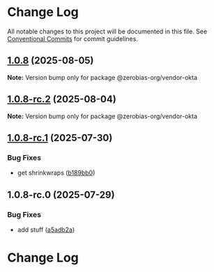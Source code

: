 # Change Log

All notable changes to this project will be documented in this file.
See [Conventional Commits](https://conventionalcommits.org) for commit guidelines.

## [1.0.8](https://github.com/zerobias-org/vendor/compare/@zerobias-org/vendor-okta@1.0.8-rc.2...@zerobias-org/vendor-okta@1.0.8) (2025-08-05)

**Note:** Version bump only for package @zerobias-org/vendor-okta





## [1.0.8-rc.2](https://github.com/zerobias-org/vendor/compare/@zerobias-org/vendor-okta@1.0.8-rc.1...@zerobias-org/vendor-okta@1.0.8-rc.2) (2025-08-04)

**Note:** Version bump only for package @zerobias-org/vendor-okta





## [1.0.8-rc.1](https://github.com/zerobias-org/vendor/compare/@zerobias-org/vendor-okta@1.0.8-rc.0...@zerobias-org/vendor-okta@1.0.8-rc.1) (2025-07-30)


### Bug Fixes

* get shrinkwraps ([b189bb0](https://github.com/zerobias-org/vendor/commit/b189bb0cf53ad66427530ccc0eab7824527942d3))





## 1.0.8-rc.0 (2025-07-29)


### Bug Fixes

* add stuff ([a5adb2a](https://github.com/zerobias-org/vendor/commit/a5adb2aecd0670c42e9077affecb6a047bf30fc6))





# Change Log
